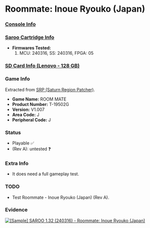 # Roommate: Inoue Ryouko (Japan)

### [Console Info](../../../../../Info/Consoles/VA13/README.md)

### [Saroo Cartridge Info](../../../../../Info/Cartridges/RetroGameParadiseStore/1.32F/README.md)

- <b>Firmwares Tested:</b>
  1. MCU: 240316, SS: 240316, FPGA: 05

### [SD Card Info (Lenovo - 128 GB)](../../../../../Info/SdCards/Lenovo/128GB/fat32/README.md)

### Game Info

Extracted from [SRP (Saturn Region Patcher)](https://segaxtreme.net/resources/saturn-region-patcher.81/download).

- <b>Game Name:</b> ROOM MATE
- <b>Product Number:</b> T-19502G
- <b>Version:</b> V1.007
- <b>Area Code:</b> J
- <b>Peripheral Code:</b> J

### Status

- Playable :white_check_mark:
- (Rev A): untested :question:

### Extra Info

- It does need a full gameplay test.

### TODO

- Test Roommate - Inoue Ryouko (Japan) (Rev A).

### Evidence

[![[Sample] SAROO 1.32 (240316) - Roommate: Inoue Ryouko (Japan)](https://img.youtube.com/vi/VPSlbuV935Y/0.jpg)](https://www.youtube.com/watch?v=VPSlbuV935Y)
